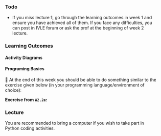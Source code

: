 ### Todo

* If you miss lecture 1, go through the learning outcomes in week 1 and ensure you have achieved all of them. If you face any difficulties, you can post in IVLE forum or ask the prof at the beginning of week 2 lecture.

### Learning Outcomes


#### Activity Diagrams

<panel type="success" header="`W2.1` **Can use basic activity diagrams**" no-close>
  <include src="../../book/modeling/modelingBehaviors/activityDiagrams/full.md" />
</panel>


#### Programing Basics


<panel type="warning" header="`W2.2` **Can write a program with conditional execution paths**" no-close>

<panel type="warning" header="`W2.2a` Can explain scripts/programs" no-close>
  <include src="../../programming/scripts/text.md" />
</panel>
<panel type="warning" header="`W2.2b` Can use comments" no-close>
  <include src="../../programming/comments/text.md" />
</panel>
<panel type="warning" header="`W2.2c` Can use existing functions" no-close>
  <include src="../../programming/usingFunctions/text.md" />
</panel>
<panel type="warning" header="`W2.2d` Can use booleans" no-close>
  <include src="../../programming/booleans/text.md" />
</panel>
<panel type="warning" header="`W2.2e` Can use `if` statements" no-close>
  <include src="../../programming/if/text.md" />
</panel>
<p/>

:dart: At the end of this week you should be able to do something similar to the exercise given below (in your programming language/environment of choice):

<panel header=" Evidence of achieving the LO" no-close>

**Exercise from `W2.2e`:**<br>
  <include src="../../programming/if/e-grades.md" /><p/>
  <include src="../../programming/if/e-gradeAnalyzerExtended.md" />
</panel>
  
</panel>



### Lecture

You are recommended to bring a computer if you wish to take part in Python coding activities.